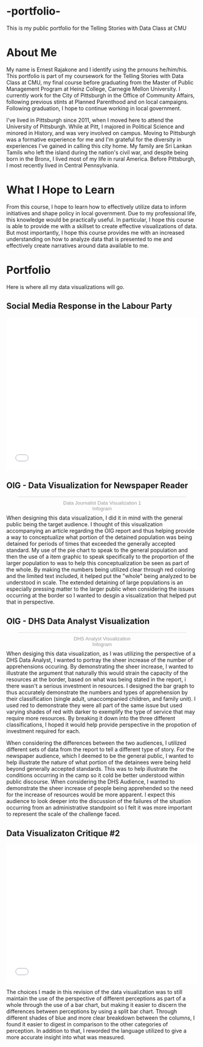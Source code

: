 # -portfolio-
This is my public portfolio for the Telling Stories with Data Class at CMU

# About Me
My name is Ernest Rajakone and I identify using the prnouns he/him/his. This portfolio is part of my coursework for the Telling Stories with Data Class at CMU, my final course before graduating from the Master of Public Management Program at Heinz College, Carnegie Mellon University. I currently work for the City of Pittsburgh in the Office of Community Affairs, following previous stints at Planned Parenthood and on local campaigns. Following graduation, I hope to continue working in local government.

I've lived in Pittsburgh since 2011, when I moved here to attend the University of Pittsburgh. While at Pitt, I majored in Political Science and minored in History, and was very involved on campus. Moving to Pittsburgh was a formative experience for me and I'm grateful for the diversity in experiences I've gained in calling this city home. My family are Sri Lankan Tamils who left the island during the nation's civil war, and despite being born in the Bronx, I lived most of my life in rural America. Before Pittsburgh, I most recently lived in Central Pennsylvania. 

# What I Hope to Learn
From this course, I hope to learn how to effectively utilize data to inform initiatives and shape policy in local government. Due to my professional life, this knowledge would be practically useful. In particular, I hope this course is able to provide me with a skillset to create effective visualizations of data. But most importantly, I hope this course provides me with an increased understanding on how to analyze data that is presented to me and effectively create narratives around data available to me. 

# Portfolio
Here is where all my data visualizations will go. 

## Social Media Response in the Labour Party
<iframe title="Social Media Response in the Labour Party&amp;nbsp;" aria-label="Column Chart" id="datawrapper-chart-5oNat" src="//datawrapper.dwcdn.net/5oNat/1/" scrolling="no" frameborder="0" style="width: 0; min-width: 100% !important; border: none;" height="400"></iframe><script type="text/javascript">!function(){"use strict";window.addEventListener("message",function(a){if(void 0!==a.data["datawrapper-height"])for(var e in a.data["datawrapper-height"]){var t=document.getElementById("datawrapper-chart-"+e)||document.querySelector("iframe[src*='"+e+"']");t&&(t.style.height=a.data["datawrapper-height"][e]+"px")}})}();</script>

## OIG - Data Visualization for Newspaper Reader
<div class="infogram-embed" data-id="2e5062c0-fe40-4375-8d60-d2eadc243a04" data-type="interactive" data-title="Data Journalist Data Visualization 1"></div><script>!function(e,t,s,i){var n="InfogramEmbeds",o=e.getElementsByTagName("script")[0],d=/^http:/.test(e.location)?"http:":"https:";if(/^\/{2}/.test(i)&&(i=d+i),window[n]&&window[n].initialized)window[n].process&&window[n].process();else if(!e.getElementById(s)){var r=e.createElement("script");r.async=1,r.id=s,r.src=i,o.parentNode.insertBefore(r,o)}}(document,0,"infogram-async","https://e.infogram.com/js/dist/embed-loader-min.js");</script><div style="padding:8px 0;font-family:Arial!important;font-size:13px!important;line-height:15px!important;text-align:center;border-top:1px solid #dadada;margin:0 30px"><a href="https://infogram.com/2e5062c0-fe40-4375-8d60-d2eadc243a04" style="color:#989898!important;text-decoration:none!important;" target="_blank">Data Journalist Data Visualization 1</a><br><a href="https://infogram.com" style="color:#989898!important;text-decoration:none!important;" target="_blank" rel="nofollow">Infogram</a></div>
When designing this data visualization, I did it in mind with the general public being the target audience. I thought of this visualization accompanying an article regarding the OIG report and thus helping provide a way to conceptualize what portion of the detained population was being detained for periods of times that exceeded the generally accepted standard. My use of the pie chart to speak to the general population and then the use of a item graphic to speak specifically to the proportion of the larger population to was to help this conceptualization be seen as part of the whole. By making the numbers being utilized clear through red coloring and the limited text included, it helped put the "whole" being analyzed to be understood in scale. The extended detaining of large populations is an especially pressing matter to the larger public when considering the issues occurring at the border so I wanted to desgin a visualization that helped put that in perspective.

## OIG - DHS Data Analyst Visualization
<div class="infogram-embed" data-id="8e97c52b-bf7f-44b7-be2c-16959e164fc3" data-type="interactive" data-title="DHS Analyst Visualization"></div><script>!function(e,t,s,i){var n="InfogramEmbeds",o=e.getElementsByTagName("script")[0],d=/^http:/.test(e.location)?"http:":"https:";if(/^\/{2}/.test(i)&&(i=d+i),window[n]&&window[n].initialized)window[n].process&&window[n].process();else if(!e.getElementById(s)){var r=e.createElement("script");r.async=1,r.id=s,r.src=i,o.parentNode.insertBefore(r,o)}}(document,0,"infogram-async","https://e.infogram.com/js/dist/embed-loader-min.js");</script><div style="padding:8px 0;font-family:Arial!important;font-size:13px!important;line-height:15px!important;text-align:center;border-top:1px solid #dadada;margin:0 30px"><a href="https://infogram.com/8e97c52b-bf7f-44b7-be2c-16959e164fc3" style="color:#989898!important;text-decoration:none!important;" target="_blank">DHS Analyst Visualization</a><br><a href="https://infogram.com" style="color:#989898!important;text-decoration:none!important;" target="_blank" rel="nofollow">Infogram</a></div>
When desiging this data visualization, as I was utilizing the perspective of a DHS Data Analyst, I wanted to portray the sheer increase of the number of apprehensions occuring. By demonstrating the sheer increase, I wanted to illustrate the argument that naturally this would strain the capacity of the resources at the border, based on what was being stated in the report, i there wasn't a serious investment in resources. I designed the bar graph to thus accurately demonstrate the numbers and types of apprehension by their classification (single adult, unaccompanied children, and family unit). I used red to demonstrate they were all part of the same issue but used varying shades of red with darker to exemplify the type of service that may require more resources. By breaking it down into the three different classifications, I hoped it would help provide perspective in the propotion of investment required for each. 

When considering the differences between the two audiences, I utilized different sets of data from the report to tell a different type of story. For the newspaper audience, which I deemed to be the general public, I wanted to help illustrate the nature of what portion of the detainees were being held beyond generally accepted standards. This was to help illustrate the conditions occurring in the camp so it cold be better understood within public discourse. When considering the DHS Audience, I wanted to demonstrate the sheer increase of people being apprehended so the need for the increase of resources would be more apparent. I expect this audience to look deeper into the discussion of the failures of the situation occurring from an administrative standpoint so I felt it was more important to represent the scale of the challenge faced.

## Data Visualizaton Critique #2
<iframe title="Differences in Perception of Aspects of Political Leadership By Gender" aria-label="Split Bars" id="datawrapper-chart-5oNat" src="//datawrapper.dwcdn.net/5oNat/2/" scrolling="no" frameborder="0" style="width: 0; min-width: 100% !important; border: none;" height="365"></iframe><script type="text/javascript">!function(){"use strict";window.addEventListener("message",function(a){if(void 0!==a.data["datawrapper-height"])for(var e in a.data["datawrapper-height"]){var t=document.getElementById("datawrapper-chart-"+e)||document.querySelector("iframe[src*='"+e+"']");t&&(t.style.height=a.data["datawrapper-height"][e]+"px")}})}();</script>

The choices I made in this revision of the data visualization was to still maintain the use of the perspective of different perceptions as part of a whole through the use of a bar chart, but making it easier to discern the differences between perceptions by using a split bar chart. Through different shades of blue and more clear breakdown between the columns, I found it easier to digest in comparison to the other categories of perception. In addition to that, I reworded the language utilized to give a more accurate insight into what was measured. 
